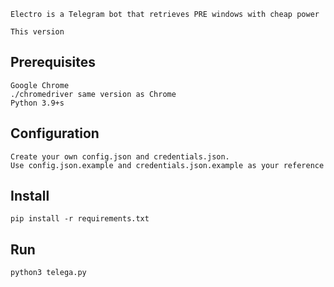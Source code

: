 ```
Electro is a Telegram bot that retrieves PRE windows with cheap power

This version
```
## Prerequisites

```
Google Chrome
./chromedriver same version as Chrome
Python 3.9+s
```

## Configuration
```
Create your own config.json and credentials.json.
Use config.json.example and credentials.json.example as your reference
```

## Install
```
pip install -r requirements.txt
```

## Run 
```
python3 telega.py
```